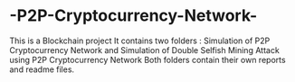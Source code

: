 # -P2P-Cryptocurrency-Network-
This is a Blockchain project
It contains two folders : Simulation of P2P Cryptocurrency Network and Simulation of Double Selfish Mining Attack using P2P Cryptocurrency Network
Both folders contain their own reports and readme files.
